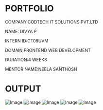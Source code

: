 # PORTFOLIO

COMPANY:CODTECH IT SOLUTIONS PVT.LTD

NAME: DIVYA P

INTERN ID:CT08UVM

DOMAIN:FRONTEND WEB DEVELOPMENT

DURATION:4 WEEKS

MENTOR NAME:NEELA SANTHOSH
#

# OUTPUT

![Image](https://github.com/user-attachments/assets/36777637-c5db-47cc-9e03-482e36b3fb2b)
![Image](https://github.com/user-attachments/assets/830fd259-6d1d-4fec-951b-8c31f51a67fb)
![Image](https://github.com/user-attachments/assets/7ca68e3f-3816-4cca-b99d-150fb298ebba)
![Image](https://github.com/user-attachments/assets/da4741ac-a315-498f-ba71-2e8121a56d7b)
![Image](https://github.com/user-attachments/assets/81d3aa6a-5f9c-4670-96a7-ff2258bc1179)


